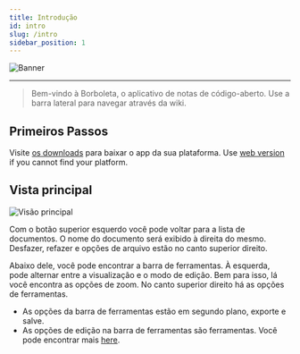```yaml
---
title: Introdução
id: intro
slug: /intro
sidebar_position: 1
---
```


![Banner](/img/banner.png)

***

> Bem-vindo à Borboleta, o aplicativo de notas de código-aberto.
> Use a barra lateral para navegar através da wiki.

## Primeiros Passos

Visite [os downloads](/downloads) para baixar o app da sua plataforma.
Use [web version](https://v2.web.butterfly.linwood.dev) if you cannot find your platform.

## Vista principal

![Visão principal](main.png)

Com o botão superior esquerdo você pode voltar para a lista de documentos. O nome do documento será exibido à direita do mesmo. Desfazer, refazer e opções de arquivo estão no canto superior direito.

Abaixo dele, você pode encontrar a barra de ferramentas. À esquerda, pode alternar entre a visualização e o modo de edição. Bem para isso, lá você encontra as opções de zoom. No canto superior direito há as opções de ferramentas.

- As opções da barra de ferramentas estão em segundo plano, exporte e salve.
- As opções de edição na barra de ferramentas são ferramentas. Você pode encontrar mais [here](background).
